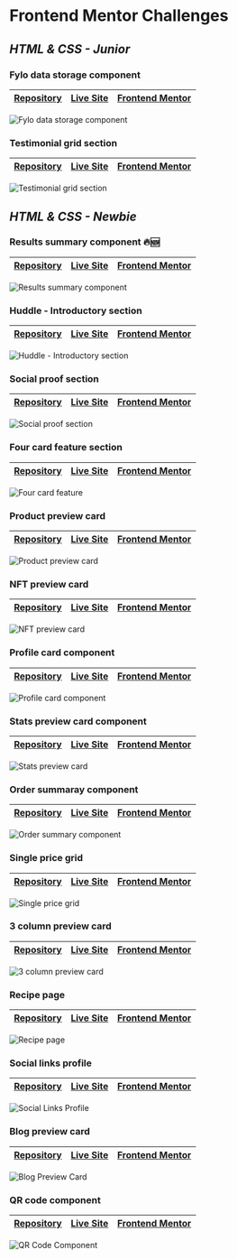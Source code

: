 # Frontend Mentor Challenges

## ***HTML & CSS - Junior***

### Fylo data storage component

| [Repository](https://github.com/mendezpvi/fm-fylo-data-storage) | [Live Site](https://mendezpvi.github.io/fm-fylo-data-storage/) | [Frontend Mentor](https://www.frontendmentor.io/solutions/fylo-data-storage-component-XkrqXdUdhW) |
| --- | --- | --- |

![Fylo data storage component](https://raw.githubusercontent.com/mendezpvi/fm-fylo-data-storage/main/assets/video/sample.gif)

### Testimonial grid section

| [Repository](https://github.com/mendezpvi/fm-testimonials-section) | [Live Site](https://mendezpvi.github.io/fm-testimonials-section/) | [Frontend Mentor](https://www.frontendmentor.io/solutions/testimonials-grid-section-A5hyAM3lT4) |
| --- | --- | --- |

![Testimonial grid section](https://raw.githubusercontent.com/mendezpvi/fm-testimonials-section/main/assets/video/sample.gif)

## ***HTML & CSS - Newbie***

### Results summary component 🔥🆕

| [Repository](https://github.com/mendezpvi/fm-results-summary-component) | [Live Site](https://mendezpvi.github.io/fm-results-summary-component/) | [Frontend Mentor](https://www.frontendmentor.io/solutions/results-summary-component--4P_YkUVNh) |
| --- | --- | --- |

![Results summary component](https://raw.githubusercontent.com/mendezpvi/fm-results-summary-component/main/assets/video/sample.gif)

### Huddle - Introductory section

| [Repository](https://github.com/mendezpvi/fm-huddle-introductory-section) | [Live Site](https://mendezpvi.github.io/fm-huddle-introductory-section/) | [Frontend Mentor](https://www.frontendmentor.io/solutions/huddle-introductory-section-i1seZwRf2D) |
| --- | --- | --- |

![Huddle - Introductory section](https://raw.githubusercontent.com/mendezpvi/fm-huddle-introductory-section/main/assets/video/sample.gif)

### Social proof section

| [Repository](https://github.com/mendezpvi/fm-social-proof-section) | [Live Site](https://mendezpvi.github.io/fm-social-proof-section/) | [Frontend Mentor](https://www.frontendmentor.io/solutions/social-proof-section-with-css-nesting-E9iWbvX0GT) |
| --- | --- | --- |

![Social proof section](https://raw.githubusercontent.com/mendezpvi/fm-social-proof-section/main/assets/video/sample.gif)

### Four card feature section

| [Repository](https://github.com/mendezpvi/fm-four-card-feature) | [Live Site](https://mendezpvi.github.io/fm-four-card-feature/) | [Frontend Mentor](https://www.frontendmentor.io/solutions/four-card-feature-section-using-grid-xTAFXxk30e) |
| --- | --- | --- |

![Four card feature](https://raw.githubusercontent.com/mendezpvi/fm-four-card-feature/main/assets/video/sample.gif)

### Product preview card

| [Repository](https://github.com/mendezpvi/fm-product-preview-card) | [Live Site](https://mendezpvi.github.io/fm-product-preview-card/) | [Frontend Mentor](https://www.frontendmentor.io/solutions/product-preview-card-using-grid-ejb5P5ux2X) |
| --- | --- | --- |

![Product preview card](https://raw.githubusercontent.com/mendezpvi/fm-product-preview-card/main/assets/video/sample.gif)

### NFT preview card

| [Repository](https://github.com/mendezpvi/fm-nft-preview-card) | [Live Site](https://mendezpvi.github.io/fm-nft-preview-card/) | [Frontend Mentor](https://www.frontendmentor.io/solutions/nft-preview-card-component-Tx3F8x6SUr) |
| --- | --- | --- |

![NFT preview card](https://raw.githubusercontent.com/mendezpvi/fm-nft-preview-card/main/assets/video/sample.gif)

### Profile card component

| [Repository](https://github.com/mendezpvi/fm-profile-card-component) | [Live Site](https://mendezpvi.github.io/fm-profile-card-component/) | [Frontend Mentor](https://www.frontendmentor.io/solutions/profile-card-component-nvv0YnrwU5) |
| --- | --- | --- |

![Profile card component](https://raw.githubusercontent.com/mendezpvi/fm-profile-card-component/main/assets/video/sample.gif)

### Stats preview card component

| [Repository](https://github.com/mendezpvi/fm-stats-preview-card) | [Live Site](https://mendezpvi.github.io/fm-stats-preview-card/) | [Frontend Mentor](https://www.frontendmentor.io/solutions/stats-preview-card-using-flex-box-CMvluLx1b4) |
| --- | --- | --- |

![Stats preview card](https://raw.githubusercontent.com/mendezpvi/fm-stats-preview-card/main/assets/video/sample.gif)

### Order summaray component

| [Repository](https://github.com/mendezpvi/fm-order-summary-component) | [Live Site](https://mendezpvi.github.io/fm-order-summary-component/) | [Frontend Mentor](https://www.frontendmentor.io/solutions/order-summary-component-CGsPxd41X4) |
| --- | --- | --- |

![Order summary component](https://raw.githubusercontent.com/mendezpvi/fm-order-summary-component/main/assets/video/sample.gif)

### Single price grid

| [Repository](https://github.com/mendezpvi/fm-single-price-grid) | [Live Site](https://mendezpvi.github.io/fm-single-price-grid/) | [Frontend Mentor](https://www.frontendmentor.io/solutions/single-price-grid-component-using-grid-LPmBtoGdE7) |
| --- | --- | --- |

![Single price grid](https://raw.githubusercontent.com/mendezpvi/fm-single-price-grid/main/assets/video/sample.gif)

### 3 column preview card

| [Repository](https://github.com/mendezpvi/fm-3-column-preview-card) | [Live Site](https://mendezpvi.github.io/fm-3-column-preview-card/) | [Frontend Mentor](https://www.frontendmentor.io/solutions/3-column-preview-card-using-css-grid-HEmrg94zdp) |
| --- | --- | --- |

![3 column preview card](https://raw.githubusercontent.com/mendezpvi/fm-3-column-preview-card/main/assets/vid/sample.gif)

### Recipe page

| [Repository](https://github.com/mendezpvi/fm-recipe-page) | [Live Site](https://mendezpvi.github.io/fm-recipe-page/) | [Frontend Mentor](https://www.frontendmentor.io/solutions/recipe-page-TycMeFxXvK) |
| --- | --- | --- |

![Recipe page](https://raw.githubusercontent.com/mendezpvi/fm-recipe-page/main/assets/vid/sample.gif)

### Social links profile

| [Repository](https://github.com/mendezpvi/fm-social-links-profile) | [Live Site](https://mendezpvi.github.io/fm-social-links-profile/) | [Frontend Mentor](https://www.frontendmentor.io/solutions/social-links-profile-kH-ia7zF4y) |
| --- | --- | --- |

![Social Links Profile](https://raw.githubusercontent.com/mendezpvi/fm-social-links-profile/main/assets/vid/sample.gif)

### Blog preview card

| [Repository](https://github.com/mendezpvi/fm-blog-preview-card) | [Live Site](https://mendezpvi.github.io/fm-blog-preview-card/) | [Frontend Mentor](https://www.frontendmentor.io/solutions/blog-preview-card-4v2h3liGE0) |
| --- | --- | --- |

![Blog Preview Card](https://raw.githubusercontent.com/mendezpvi/fm-blog-preview-card/main/assets/vid/sample.gif)

### QR code component 

| [Repository](https://github.com/mendezpvi/fm-qr-code-component-main) | [Live Site](https://mendezpvi.github.io/fm-qr-code-component-main/) | [Frontend Mentor](https://www.frontendmentor.io/solutions/qr-code-component-kvtL0fwiDf) |
| --- | --- | --- |

![QR Code Component](https://github.com/mendezpvi/fm-qr-code-component-main/blob/main/assets/vid/sample.gif?raw=true)
